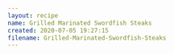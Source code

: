 ```yaml
---
layout: recipe
name: Grilled Marinated Swordfish Steaks
created: 2020-07-05 19:27:15
filename: Grilled-Marinated-Swordfish-Steaks
---
```

